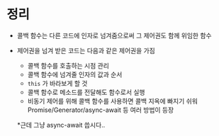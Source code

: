# 정리

- 콜백 함수는 다른 코드에 인자로 넘겨줌으로써 그 제어권도 함께 위임한 함수
- 제어권을 넘겨 받은 코드는 다음과 같은 제어권을 가짐
    - 콜백 함수를 호출하는 시점 관리
    - 콜백 함수에 넘겨줄 인자의 값과 순서
    - `this` 가 바라보게 할 것
    - 콜백 함수로 메소드를 전달해도 함수로서 실행
    - 비동기 제어를 위해 콜백 함수를 사용하면 콜백 지옥에 빠지기 쉬워 Promise/Generator/async-await 등 여러 방법이 등장
    
    *근데 그냥 async-await 씁시다..